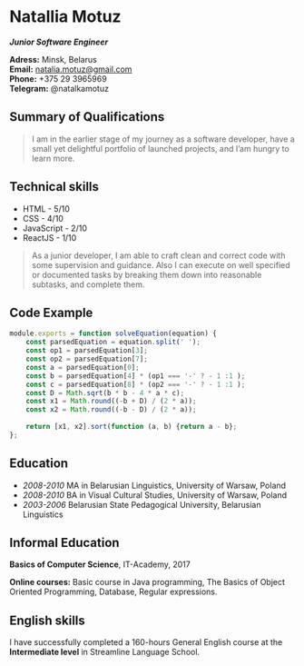 # Natallia Motuz
***Junior Software Engineer***

**Adress:** Minsk, Belarus   
**Email:** natalia.motuz@gmail.com   
**Phone:** +375 29 3965969   
**Telegram:** @natalkamotuz

## Summary of Qualifications
>I am in the earlier stage of my journey as a software developer, have a small yet delightful portfolio of launched projects, and I’am hungry to learn more.

## Technical skills
- HTML - 5/10
- CSS - 4/10
- JavaScript - 2/10
- ReactJS - 1/10

>As a junior developer, I am able to craft clean and correct code with some supervision and guidance. Also I can execute on well specified or documented tasks by breaking them down into reasonable subtasks, and complete them.

## Code Example
``` javascript
module.exports = function solveEquation(equation) {
    const parsedEquation = equation.split(' ');
    const op1 = parsedEquation[3];
    const op2 = parsedEquation[7]; 
    const a = parsedEquation[0];
    const b = parsedEquation[4] * (op1 === '-' ? - 1 :1 );
    const c = parsedEquation[8] * (op2 === '-' ? - 1 :1 );
    const D = Math.sqrt(b * b - 4 * a * c);
    const x1 = Math.round((-b + D) / (2 * a));
    const x2 = Math.round((-b - D) / (2 * a));
  
    return [x1, x2].sort(function (a, b) {return a - b};
};
```

## Education
- *2008-2010* MA in Belarusian Linguistics, University of Warsaw, Poland
- *2008-2010* BA in Visual Cultural Studies, University of Warsaw, Poland
- *2003-2006* Belarusian State Pedagogical University, Belarusian Linguistics

## Informal Education
**Basics of Computer Science**, IT-Academy, 2017

**Online courses:** Basic course in Java programming, The Basics of Object Oriented Programming, Database, Regular expressions.

## English skills
I have successfully completed a 160-hours General English course at the **Intermediate level** in Streamline Language School.
